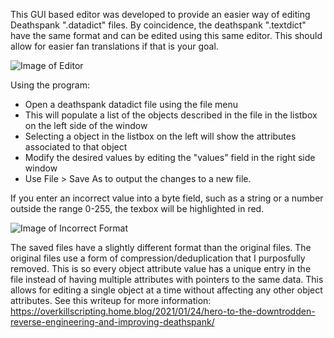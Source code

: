 This GUI based editor was developed to provide an easier way of editing Deathspank ".datadict" files. By coincidence, the deathspank ".textdict" have the same format and can be edited using this same editor. This should allow for easier fan translations if that is your goal.

![Image of Editor](https://overkillscriptinghome.files.wordpress.com/2021/02/loadedobjects_selection.png)

Using the program:
 - Open a deathspank datadict file using the file menu
 - This will populate a list of the objects described in the file in the listbox on the left side of the window
 - Selecting a object in the listbox on the left will show the attributes associated to that object
 - Modify the desired values by editing the "values" field in the right side window
 - Use File > Save As to output the changes to a new file.
 
 If you enter an incorrect value into a byte field, such as a string or a number outside the range 0-255, the texbox will be highlighted in red.
 
 ![Image of Incorrect Format](https://overkillscriptinghome.files.wordpress.com/2021/02/byte_validation.png)
 
 The saved files have a slightly different format than the original files. The original files use a form of compression/deduplication that I purposfully removed. This is so every object attribute value has a unique entry in the file instead of having multiple attributes with pointers to the same data. This allows for editing a single object at a time without affecting any other object attributes. See this writeup for more information: https://overkillscripting.home.blog/2021/01/24/hero-to-the-downtrodden-reverse-engineering-and-improving-deathspank/ 
 
 
